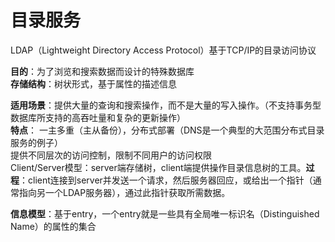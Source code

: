 # 目录服务

LDAP（Lightweight Directory Access Protocol）基于TCP/IP的目录访问协议<br>

**目的**：为了浏览和搜索数据而设计的特殊数据库<br>
**存储结构**：树状形式，基于属性的描述信息<br>

**适用场景**：提供大量的查询和搜索操作，而不是大量的写入操作。（不支持事务型数据库所支持的高吞吐量和复杂的更新操作）<br>
**特点**：
一主多重（主从备份），分布式部署（DNS是一个典型的大范围分布式目录服务的例子）<br>
提供不同层次的访问控制，限制不同用户的访问权限<br>
Client/Server模型：server端存储树，client端提供操作目录信息树的工具。**过程**：client连接到server并发送一个请求，然后服务器回应，或给出一个指针（通常指向另一个LDAP服务器），通过此指针获取所需数据。

**信息模型**：基于entry，一个entry就是一些具有全局唯一标识名（Distinguished Name）的属性的集合
